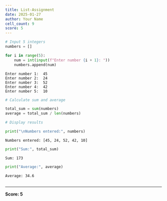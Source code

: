 ```yaml
---
title: List-Assignment
date: 2025-01-27
author: Your Name
cell_count: 9
score: 5
---
```


```python
# Input 5 integers
numbers = []
```


```python
for i in range(5):
    num = int(input(f"Enter number {i + 1}: "))
    numbers.append(num)
```

    Enter number 1:  45
    Enter number 2:  24
    Enter number 3:  52
    Enter number 4:  42
    Enter number 5:  10



```python
# Calculate sum and average
```


```python
total_sum = sum(numbers)
average = total_sum / len(numbers)
```


```python
# Display results
```


```python
print("\nNumbers entered:", numbers)
```

    
    Numbers entered: [45, 24, 52, 42, 10]



```python
print("Sum:", total_sum)
```

    Sum: 173



```python
print("Average:", average)
```

    Average: 34.6



```python

```


---
**Score: 5**
